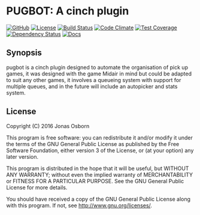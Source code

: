 # PUGBOT: A cinch plugin

[![GitHub](https://img.shields.io/badge/github-Xzanth/pugbot-blue.svg)](http://github.com/Xzanth/pugbot)
[![License](https://img.shields.io/badge/license-GPLv3-blue.svg)](#license)
[![Build Status](https://travis-ci.org/Xzanth/pugbot.svg)](https://travis-ci.org/Xzanth/pugbot)
[![Code Climate](https://img.shields.io/codeclimate/github/Xzanth/pugbot.svg)](https://codeclimate.com/github/Xzanth/pugbot)
[![Test Coverage](https://codeclimate.com/github/Xzanth/pugbot/badges/coverage.svg)](https://codeclimate.com/github/Xzanth/pugbot/coverage)
[![Dependency Status](https://img.shields.io/gemnasium/Xzanth/pugbot.svg)](https://gemnasium.com/Xzanth/pugbot)
[![Docs](https://inch-ci.org/github/Xzanth/pugbot.svg?style=shields)](https://inch-ci.org/github/Xzanth/pugbot)

## Synopsis

pugbot is a cinch plugin designed to automate the organisation of pick up games,
it was designed with the game Midair in mind but could be adapted to suit any
other games, it involves a queueing system with support for multiple queues,
and in the future will include an autopicker and stats system.

## License
Copyright (C) 2016 Jonas Osborn

This program is free software: you can redistribute it and/or modify
it under the terms of the GNU General Public License as published by
the Free Software Foundation, either version 3 of the License, or
(at your option) any later version.

This program is distributed in the hope that it will be useful,
but WITHOUT ANY WARRANTY; without even the implied warranty of
MERCHANTABILITY or FITNESS FOR A PARTICULAR PURPOSE.  See the
GNU General Public License for more details.

You should have received a copy of the GNU General Public License
along with this program.  If not, see <http://www.gnu.org/licenses/>.

